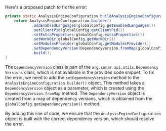 Here's a proposed patch to fix the error:
```java
private static AnalysisEngineConfiguration buildAnalysisEngineConfiguration() {
    return AnalysisEngineConfiguration.builder()
            .addEnabledLanguages(globalConfig.getEnabledLanguages())
            .setClientPid(globalConfig.getClientPid())
            .setExtraProperties(globalConfig.extraProperties())
            .setWorkDir(globalConfig.getWorkDir())
            .setModulesProvider(globalConfig.getModulesProvider())
            .setDependencyVersion(DependencyVersion.fromMap(globalConfig.getDependencyVersion())) // Add this line
            .build();
}
```
The `DependencyVersion` class is part of the `org.sonar.api.utils.Dependency Versions` class, which is not available in the provided code snippet. To fix the error, we need to add the `setDependencyVersion` method to the `AnalysisEngineConfiguration.builder()` object. This method takes a `DependencyVersion` object as a parameter, which is created using the `DependencyVersion.fromMap` method. The `DependencyVersion` object is created from a map of dependency versions, which is obtained from the `globalConfig.getDependencyVersion()` method.

By adding this line of code, we ensure that the `AnalysisEngineConfiguration` object is built with the correct dependency version, which should resolve the error.